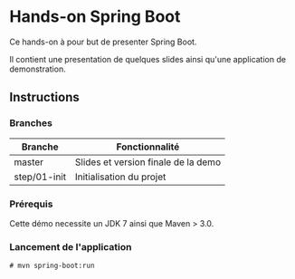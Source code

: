 # Hands-on Spring Boot

Ce hands-on à pour but de presenter Spring Boot.

Il contient une presentation de quelques slides ainsi qu'une application de demonstration.


## Instructions

### Branches

| Branche       | Fonctionnalité                          |
| --------      | --------                                |
| master        | Slides et version finale de la demo     |
| step/01-init  | Initialisation du projet                |

### Prérequis

Cette démo necessite un JDK 7 ainsi que Maven > 3.0.

### Lancement de l'application
```
# mvn spring-boot:run
```
